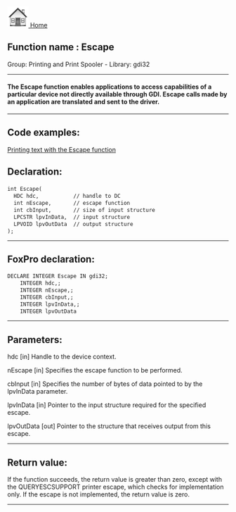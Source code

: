 [<img src="../../images/home.png"> Home ](https://github.com/VFPX/Win32API)  

## Function name : Escape
Group: Printing and Print Spooler - Library: gdi32    
***  


#### The Escape function enables applications to access capabilities of a particular device not directly available through GDI. Escape calls made by an application are translated and sent to the driver. 
***  


## Code examples:
[Printing text with the Escape function](../../samples/sample_357.md)  

## Declaration:
```foxpro  
int Escape(
  HDC hdc,           // handle to DC
  int nEscape,       // escape function
  int cbInput,       // size of input structure
  LPCSTR lpvInData,  // input structure
  LPVOID lpvOutData  // output structure
);  
```  
***  


## FoxPro declaration:
```foxpro  
DECLARE INTEGER Escape IN gdi32;
	INTEGER hdc,;
	INTEGER nEscape,;
	INTEGER cbInput,;
	INTEGER lpvInData,;
	INTEGER lpvOutData  
```  
***  


## Parameters:
hdc 
[in] Handle to the device context. 

nEscape 
[in] Specifies the escape function to be performed. 

cbInput 
[in] Specifies the number of bytes of data pointed to by the lpvInData parameter. 

lpvInData 
[in] Pointer to the input structure required for the specified escape. 

lpvOutData 
[out] Pointer to the structure that receives output from this escape.  
***  


## Return value:
If the function succeeds, the return value is greater than zero, except with the QUERYESCSUPPORT printer escape, which checks for implementation only. If the escape is not implemented, the return value is zero.  
***  

